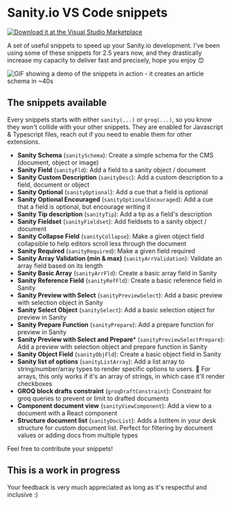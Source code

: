 # Sanity.io VS Code snippets

[![Download it at the Visual Studio Marketplace](https://vsmarketplacebadge.apphb.com/version-short/hdoro.sanity-snippets.svg?style=flat-square)](https://marketplace.visualstudio.com/items?itemName=hdoro.sanity-snippets)

A set of useful snippets to speed up your Sanity.io development. I've been using some of these snippets for 2.5 years now, and they drastically increase my capacity to deliver fast and precisely, hope you enjoy 😊

![GIF showing a demo of the snippets in action - it creates an article schema in ~40s](https://raw.githubusercontent.com/hdoro/sanity-snippets/main/media/demo-video.gif)

## The snippets available

Every snippets starts with either `sanity(...)` or `groq(...)`, so you know they won't collide with your other snippets. They are enabled for Javascript & Typescript files, reach out if you need to enable them for other extensions.

- **Sanity Schema** (`sanitySchema`): Create a simple schema for the CMS (document, object or image)
- **Sanity Field** (`sanityFld`): Add a field to a sanity object / document
- **Sanity Custom Description** (`sanityDesc`): Add a custom description to a field, document or object
- **Sanity Optional** (`sanityOptional`): Add a cue that a field is optional
- **Sanity Optional Encouraged** (`sanityOptionalEncouraged`): Add a cue that a field is optional, but encourage writing it
- **Sanity Tip description** (`sanityTip`): Add a tip as a field's description
- **Sanity Fieldset** (`sanityFieldset`): Add fieldsets to a sanity object / document
- **Sanity Collapse Field** (`sanityCollapse`): Make a given object field collapsible to help editors scroll less through the document
- **Sanity Required** (`sanityRequired`): Make a given field required
- **Sanity Array Validation (min & max)** (`sanityArrValidation`): Validate an array field based on its length
- **Sanity Basic Array** (`sanityArrFld`): Create a basic array field in Sanity
- **Sanity Reference Field** (`sanityRefFld`): Create a basic reference field in Sanity
- **Sanity Preview with Select** (`sanityPreviewSelect`): Add a basic preview with selection object in Sanity
- **Sanity Select Object** (`sanitySelect`): Add a basic selection object for preview in Sanity
- **Sanity Prepare Function** (`sanityPrepare`): Add a prepare function for preview in Sanity
- **Sanity Preview with Select and Prepare*** (`sanityPreviewSelectPrepare`): Add a preview with selection object and prepare function in Sanity
- **Sanity Object Field** (`sanityObjFld`): Create a basic object field in Sanity
- **Sanity list of options** (`sanityListArray`): Add a list array to string/number/array types to render specific options to users.
🚨 For arrays, this only works if it's an array of strings, in which case it'll render checkboxes
- **GROQ block drafts constraint** (`groqDraftConstraint`): Constraint for groq queries to prevent or limit to drafted documents
- **Component document view** (`sanityViewComponent`): Add a view to a document with a React component
- **Structure document list** (`sanityDocList`): Adds a listItem in your desk structure for custom document list. Perfect for filtering by document values or adding docs from multiple types

Feel free to contribute your snippets!

## This is a work in progress

Your feedback is very much appreciated as long as it's respectful and inclusive :)

